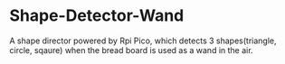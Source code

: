 # Shape-Detector-Wand
A shape director powered by Rpi Pico, which detects 3 shapes(triangle, circle, sqaure) when the bread board is used as a wand in the air. 

